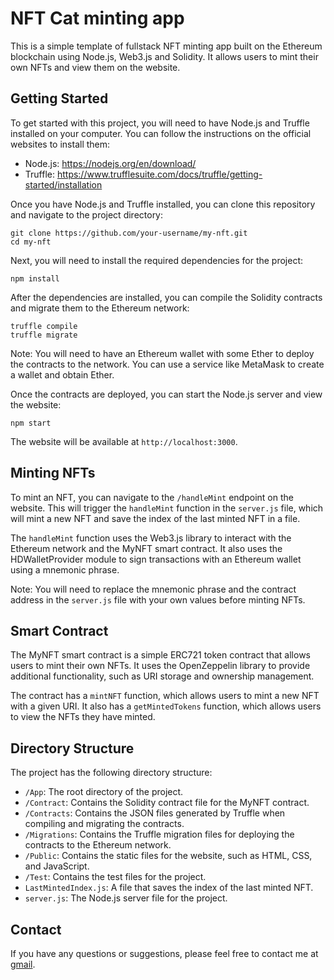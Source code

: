 NFT Cat minting app
=====================

This is a simple  template of fullstack NFT minting app built on the Ethereum blockchain using Node.js, Web3.js and Solidity. It allows users to mint their own NFTs and view them on the website.

Getting Started
---------------

To get started with this project, you will need to have Node.js and Truffle installed on your computer. You can follow the instructions on the official websites to install them:

* Node.js: <https://nodejs.org/en/download/>
* Truffle: <https://www.trufflesuite.com/docs/truffle/getting-started/installation>

Once you have Node.js and Truffle installed, you can clone this repository and navigate to the project directory:

```
git clone https://github.com/your-username/my-nft.git
cd my-nft
```

Next, you will need to install the required dependencies for the project:

```
npm install
```

After the dependencies are installed, you can compile the Solidity contracts and migrate them to the Ethereum network:

```
truffle compile
truffle migrate
```

Note: You will need to have an Ethereum wallet with some Ether to deploy the contracts to the network. You can use a service like MetaMask to create a wallet and obtain Ether.

Once the contracts are deployed, you can start the Node.js server and view the website:

```
npm start
```

The website will be available at `http://localhost:3000`.

Minting NFTs
--------------

To mint an NFT, you can navigate to the `/handleMint` endpoint on the website. This will trigger the `handleMint` function in the `server.js` file, which will mint a new NFT and save the index of the last minted NFT in a file.

The `handleMint` function uses the Web3.js library to interact with the Ethereum network and the MyNFT smart contract. It also uses the HDWalletProvider module to sign transactions with an Ethereum wallet using a mnemonic phrase.

Note: You will need to replace the mnemonic phrase and the contract address in the `server.js` file with your own values before minting NFTs.

Smart Contract
--------------

The MyNFT smart contract is a simple ERC721 token contract that allows users to mint their own NFTs. It uses the OpenZeppelin library to provide additional functionality, such as URI storage and ownership management.

The contract has a `mintNFT` function, which allows users to mint a new NFT with a given URI. It also has a `getMintedTokens` function, which allows users to view the NFTs they have minted.

Directory Structure
---------------------

The project has the following directory structure:

* `/App`: The root directory of the project.
* `/Contract`: Contains the Solidity contract file for the MyNFT contract.
* `/Contracts`: Contains the JSON files generated by Truffle when compiling and migrating the contracts.
* `/Migrations`: Contains the Truffle migration files for deploying the contracts to the Ethereum network.
* `/Public`: Contains the static files for the website, such as HTML, CSS, and JavaScript.
* `/Test`: Contains the test files for the project.
* `LastMintedIndex.js`: A file that saves the index of the last minted NFT.
* `server.js`: The Node.js server file for the project.

Contact
-------

If you have any questions or suggestions, please feel free to contact me at [gmail](mailto:gaponenko800@gmail.com).
